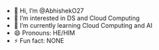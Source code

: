 - 👋 Hi, I’m @AbhishekO27
- 👀 I’m interested in DS and Cloud Computing
- 🌱 I’m currently learning Cloud Computing and AI 
- 😄 Pronouns: HE/HIM
- ⚡ Fun fact: NONE

<!---
AbhishekO27/AbhishekO27 is a ✨ special ✨ repository because its `README.md` (this file) appears on your GitHub profile.
You can click the Preview link to take a look at your changes.
--->
